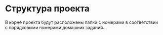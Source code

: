 # Структура проекта

В корне проекта будут расположены папки с номерами в соответствии с порядковыми номерами домашних заданий.
